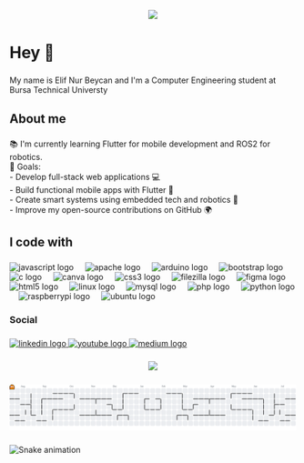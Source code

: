 <br clear="both">

<div align="center">
  <img height="300" src="https://media3.giphy.com/media/v1.Y2lkPTc5MGI3NjExcDNkazB0NG54Z3h3cmtuNm56dXMzdXI2YjQ4aGhuenV3a2NlbWg3YiZlcD12MV9pbnRlcm5hbF9naWZfYnlfaWQmY3Q9Zw/25Itcrcuwkyq3ohubJ/giphy.gif"  />
</div>

###

<h1 align="left">Hey 👋</h1>

###

<p align="left">My name is Elif Nur Beycan and I'm a Computer Engineering student at Bursa Technical Universty</p>

###

<h2 align="left">About me</h2>

###

<p align="left">📚 I'm currently learning Flutter for mobile development and ROS2 for robotics.<br>🎯 Goals:<br>- Develop full-stack web applications 💻<br>- Build functional mobile apps with Flutter 📱<br>- Create smart systems using embedded tech and robotics 🤖<br>- Improve my open-source contributions on GitHub 🌍</p>

###

<h2 align="left">I code with</h2>

###

<div align="left">
  <img src="https://cdn.jsdelivr.net/gh/devicons/devicon/icons/javascript/javascript-original.svg" height="40" alt="javascript logo"  />
  <img width="12" />
  <img src="https://cdn.jsdelivr.net/gh/devicons/devicon/icons/apache/apache-original.svg" height="40" alt="apache logo"  />
  <img width="12" />
  <img src="https://cdn.jsdelivr.net/gh/devicons/devicon/icons/arduino/arduino-original.svg" height="40" alt="arduino logo"  />
  <img width="12" />
  <img src="https://cdn.jsdelivr.net/gh/devicons/devicon/icons/bootstrap/bootstrap-original.svg" height="40" alt="bootstrap logo"  />
  <img width="12" />
  <img src="https://cdn.jsdelivr.net/gh/devicons/devicon/icons/c/c-original.svg" height="40" alt="c logo"  />
  <img width="12" />
  <img src="https://cdn.jsdelivr.net/gh/devicons/devicon/icons/canva/canva-original.svg" height="40" alt="canva logo"  />
  <img width="12" />
  <img src="https://cdn.jsdelivr.net/gh/devicons/devicon/icons/css3/css3-original.svg" height="40" alt="css3 logo"  />
  <img width="12" />
  <img src="https://cdn.jsdelivr.net/gh/devicons/devicon/icons/filezilla/filezilla-plain.svg" height="40" alt="filezilla logo"  />
  <img width="12" />
  <img src="https://cdn.simpleicons.org/figma/F24E1E" height="40" alt="figma logo"  />
  <img width="12" />
  <img src="https://cdn.jsdelivr.net/gh/devicons/devicon/icons/html5/html5-original.svg" height="40" alt="html5 logo"  />
  <img width="12" />
  <img src="https://cdn.jsdelivr.net/gh/devicons/devicon/icons/linux/linux-original.svg" height="40" alt="linux logo"  />
  <img width="12" />
  <img src="https://cdn.jsdelivr.net/gh/devicons/devicon/icons/mysql/mysql-original.svg" height="40" alt="mysql logo"  />
  <img width="12" />
  <img src="https://cdn.jsdelivr.net/gh/devicons/devicon/icons/php/php-original.svg" height="40" alt="php logo"  />
  <img width="12" />
  <img src="https://cdn.jsdelivr.net/gh/devicons/devicon/icons/python/python-original.svg" height="40" alt="python logo"  />
  <img width="12" />
  <img src="https://cdn.jsdelivr.net/gh/devicons/devicon/icons/raspberrypi/raspberrypi-original.svg" height="40" alt="raspberrypi logo"  />
  <img width="12" />
  <img src="https://cdn.jsdelivr.net/gh/devicons/devicon/icons/ubuntu/ubuntu-plain.svg" height="40" alt="ubuntu logo"  />
</div>

###

<h3 align="left">Social</h3>

###

<div align="left">
  <a href="https://www.linkedin.com/in/elif-beycan-a4b233295/" target="_blank">
    <img src="https://raw.githubusercontent.com/maurodesouza/profile-readme-generator/master/src/assets/icons/social/linkedin/default.svg" width="52" height="40" alt="linkedin logo"  />
  </a>
  <a href="https://www.youtube.com/@elifbeycan3311" target="_blank">
    <img src="https://raw.githubusercontent.com/maurodesouza/profile-readme-generator/master/src/assets/icons/social/youtube/default.svg" width="52" height="40" alt="youtube logo"  />
  </a>
  <a href="https://medium.com/@elif.bycn35" target="_blank">
    <img src="https://raw.githubusercontent.com/maurodesouza/profile-readme-generator/master/src/assets/icons/social/medium/default.svg" width="52" height="40" alt="medium logo"  />
  </a>
</div>

###

<div align="center">
  <img src="https://profile-counter.glitch.me/elifnurbeycan/count.svg?"  />
</div>

###

<picture>
  <source media="(prefers-color-scheme: dark)" srcset="https://raw.githubusercontent.com/elifnurbeycan/elifnurbeycan/output/pacman-contribution-graph-dark.svg">
  <source media="(prefers-color-scheme: light)" srcset="https://raw.githubusercontent.com/elifnurbeycan/elifnurbeycan/output/pacman-contribution-graph.svg">
  <img alt="pacman contribution graph" src="https://raw.githubusercontent.com/elifnurbeycan/elifnurbeycan/output/pacman-contribution-graph.svg">
</picture>

###

<img src="https://raw.githubusercontent.com/elifnurbeycan/elifnurbeycan/output/snake.svg" alt="Snake animation" />

###
